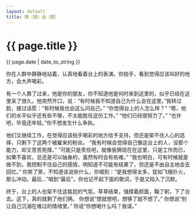 ```yaml
---
layout: default
title: 情（感）话（题）
---
```

<h1>{{ page.title }}</h1>
<p>{{ page.date | date_to_string }}</p>

   你在人群中静静地站着，认真地看着台上的表演。你拍手，看到觉得应该叫好的地方，会大声喝彩。

  有一个人靠了过来，他是你的朋友，你不知道他是何时来到这里的，似乎已经在这里呆了很久。他突然开口，说：“有时候我不知道自己为什么会在这里。”我转过脸，接过话茬：“有时候我也会这么问自己。”
  “你觉得台上的人怎么样？”
  “嗯，他们的水平似乎还有些不够，不太能胜任这份工作。”
  “他们已经很努力了。”
  “也许吧，毕竟还年轻。”你不想发生什么争执。

  他们又继续工作，在觉得应该拍手喝彩的地方给予支持，但还是架不住人心的选择，只剩下了这两个被雇来的粉丝。
  “我有时候会觉得自己像这台上的人，没那个能力，却又苦苦死撑。”
  “可能只是责任吧，就像我俩现在在这里，只是工作而已，如果不喜欢，总还是可以抽身的，虽然有时会有些难。”
  “我也明白，可有时候就是做不到，我控制不住自己的感情，明知道不可能有结果了，但还是不由自主地会去回忆。”
  你笑了笑，不知道该说些什么，你唱到：“是我想得太多，犹如飞蛾扑火，那么冲动。最后...”唱到“最后”，你也记不起下面的歌词，于是又陷入了沉默。

  终于，台上的人也架不住这尴尬的气氛，草草结束，强撑着颜面，鞠了躬，下了台去。这下，真的就剩了他们俩。
  你想说“想就想吧，想够了就不想了。”
  你想说“别让自己沉溺在难过的情绪里。”
  你说“你想喝什么吗？我请。”
